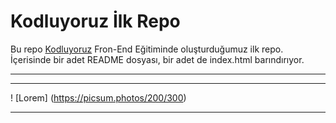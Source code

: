 # Kodluyoruz İlk Repo
Bu repo [Kodluyoruz](http://kodluyoruz.org) Fron-End Eğitiminde oluşturduğumuz ilk repo. İçerisinde bir adet README dosyası, bir adet de index.html barındırıyor.

-----------------------------------------------------------
-------------------
! [Lorem] (https://picsum.photos/200/300)
***